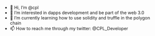 - 👋 Hi, I’m @cpl
- 👀 I’m interested in dapps development and be part of the web 3.0
- 🌱 I’m currently learning how to use solidity and truffle in the polygon chain
- 📫 How to reach me through my twitter: @CPL_Developer
